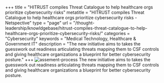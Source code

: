 +++
title = "HITRUST compiles Threat Catalogue to help healthcare orgs prioritize cybersecurity risks"
metatitle = "HITRUST compiles Threat Catalogue to help healthcare orgs prioritize cybersecurity risks - Netspective"
type = "page"
url = "/thought-leadership/knowldgebase/hitrust-compiles-threat-catalogue-to-help-healthcare-orgs-prioritize-cybersecurity-risks/"
categories = "Cybersecurity"
keywords = "Medical Technology, Healthcare & Government IT"
description = "The new initiative aims to takes the guesswork out readiness articulating threats mapping them to CSF controls and giving healthcare organizations a blueprint for better cybersecurity posture."
+++
![assement-process](/blog/HITRUST_co_1486032351-300x169.png#center) 
 The new initiative aims to takes the guesswork out readiness articulating threats mapping them to CSF controls and giving healthcare organizations a blueprint for better cybersecurity posture.